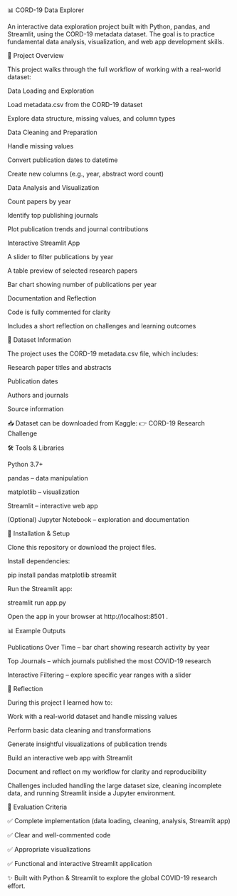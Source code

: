 📊 CORD-19 Data Explorer

An interactive data exploration project built with Python, pandas, and Streamlit, using the CORD-19 metadata dataset.
The goal is to practice fundamental data analysis, visualization, and web app development skills.

📌 Project Overview

This project walks through the full workflow of working with a real-world dataset:

Data Loading and Exploration

Load metadata.csv from the CORD-19 dataset

Explore data structure, missing values, and column types

Data Cleaning and Preparation

Handle missing values

Convert publication dates to datetime

Create new columns (e.g., year, abstract word count)

Data Analysis and Visualization

Count papers by year

Identify top publishing journals

Plot publication trends and journal contributions

Interactive Streamlit App

A slider to filter publications by year

A table preview of selected research papers

Bar chart showing number of publications per year

Documentation and Reflection

Code is fully commented for clarity

Includes a short reflection on challenges and learning outcomes

📂 Dataset Information

The project uses the CORD-19 metadata.csv file, which includes:

Research paper titles and abstracts

Publication dates

Authors and journals

Source information

📥 Dataset can be downloaded from Kaggle:
👉 CORD-19 Research Challenge

🛠️ Tools & Libraries

Python 3.7+

pandas
 – data manipulation

matplotlib
 – visualization

Streamlit
 – interactive web app

(Optional) Jupyter Notebook – exploration and documentation

🚀 Installation & Setup

Clone this repository or download the project files.

Install dependencies:

pip install pandas matplotlib streamlit


Run the Streamlit app:

streamlit run app.py


Open the app in your browser at http://localhost:8501
.

📊 Example Outputs

Publications Over Time – bar chart showing research activity by year

Top Journals – which journals published the most COVID-19 research

Interactive Filtering – explore specific year ranges with a slider

📝 Reflection

During this project I learned how to:

Work with a real-world dataset and handle missing values

Perform basic data cleaning and transformations

Generate insightful visualizations of publication trends

Build an interactive web app with Streamlit

Document and reflect on my workflow for clarity and reproducibility

Challenges included handling the large dataset size, cleaning incomplete data, and running Streamlit inside a Jupyter environment.

📌 Evaluation Criteria

✅ Complete implementation (data loading, cleaning, analysis, Streamlit app)

✅ Clear and well-commented code

✅ Appropriate visualizations

✅ Functional and interactive Streamlit application

✨ Built with Python & Streamlit to explore the global COVID-19 research effort.